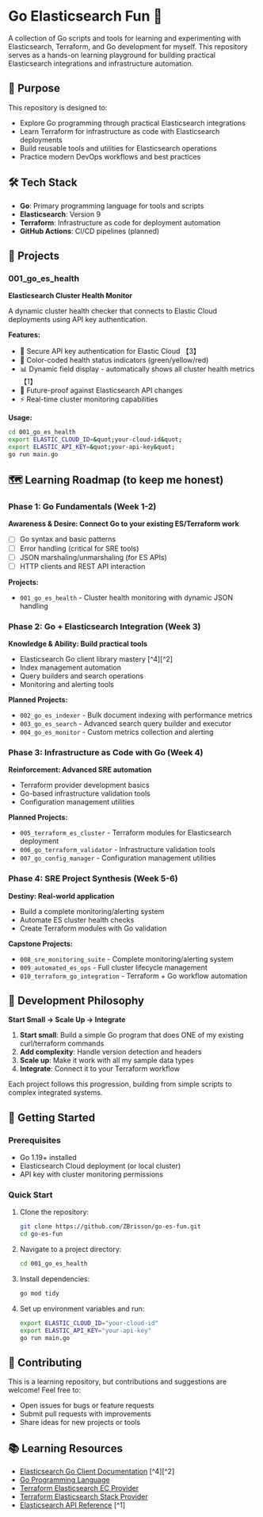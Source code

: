 # Go Elasticsearch Fun 🚀

A collection of Go scripts and tools for learning and experimenting with Elasticsearch, Terraform, and Go development for myself. This repository serves as a hands-on learning playground for building practical Elasticsearch integrations and infrastructure automation. 

## 🎯 Purpose

This repository is designed to:
- Explore Go programming through practical Elasticsearch integrations
- Learn Terraform for infrastructure as code with Elasticsearch deployments
- Build reusable tools and utilities for Elasticsearch operations
- Practice modern DevOps workflows and best practices

## 🛠️ Tech Stack

- **Go**: Primary programming language for tools and scripts
- **Elasticsearch**: Version 9
- **Terraform**: Infrastructure as code for deployment automation
- **GitHub Actions**: CI/CD pipelines (planned)

## 📁 Projects

### 001_go_es_health
**Elasticsearch Cluster Health Monitor**

A dynamic cluster health checker that connects to Elastic Cloud deployments using API key authentication.

**Features:**
- 🔐 Secure API key authentication for Elastic Cloud 【3】
- 🎨 Color-coded health status indicators (green/yellow/red)
- 📊 Dynamic field display - automatically shows all cluster health metrics 【1】
- 🔄 Future-proof against Elasticsearch API changes
- ⚡ Real-time cluster monitoring capabilities

**Usage:**
```bash
cd 001_go_es_health
export ELASTIC_CLOUD_ID=&quot;your-cloud-id&quot;
export ELASTIC_API_KEY=&quot;your-api-key&quot;
go run main.go

```

## 🗺️ Learning Roadmap (to keep me honest)

### Phase 1: Go Fundamentals (Week 1-2)
**Awareness & Desire: Connect Go to your existing ES/Terraform work**

- [ ] Go syntax and basic patterns
- [ ] Error handling (critical for SRE tools)
- [ ] JSON marshaling/unmarshaling (for ES APIs)
- [ ] HTTP clients and REST API interaction

**Projects:**
- `001_go_es_health` - Cluster health monitoring with dynamic JSON handling

### Phase 2: Go + Elasticsearch Integration (Week 3)
**Knowledge & Ability: Build practical tools**

- Elasticsearch Go client library mastery [^4][^2]
- Index management automation
- Query builders and search operations
- Monitoring and alerting tools

**Planned Projects:**
- `002_go_es_indexer` - Bulk document indexing with performance metrics
- `003_go_es_search` - Advanced search query builder and executor
- `004_go_es_monitor` - Custom metrics collection and alerting

### Phase 3: Infrastructure as Code with Go (Week 4)
**Reinforcement: Advanced SRE automation**

- Terraform provider development basics
- Go-based infrastructure validation tools
- Configuration management utilities

**Planned Projects:**
- `005_terraform_es_cluster` - Terraform modules for Elasticsearch deployment
- `006_go_terraform_validator` - Infrastructure validation tools
- `007_go_config_manager` - Configuration management utilities

### Phase 4: SRE Project Synthesis (Week 5-6)
**Destiny: Real-world application**

- Build a complete monitoring/alerting system
- Automate ES cluster health checks
- Create Terraform modules with Go validation

**Capstone Projects:**
- `008_sre_monitoring_suite` - Complete monitoring/alerting system
- `009_automated_es_ops` - Full cluster lifecycle management
- `010_terraform_go_integration` - Terraform + Go workflow automation

## 🎯 Development Philosophy

**Start Small → Scale Up → Integrate**

1. **Start small**: Build a simple Go program that does ONE of my existing curl/terraform commands
2. **Add complexity**: Handle version detection and headers
3. **Scale up**: Make it work with all my sample data types
4. **Integrate**: Connect it to your Terraform workflow

Each project follows this progression, building from simple scripts to complex integrated systems.

## 🚀 Getting Started

### Prerequisites
- Go 1.19+ installed
- Elasticsearch Cloud deployment (or local cluster)
- API key with cluster monitoring permissions

### Quick Start
1. Clone the repository:
   ```bash
   git clone https://github.com/ZBrisson/go-es-fun.git
   cd go-es-fun
   ```

2. Navigate to a project directory:
   ```bash
   cd 001_go_es_health
   ```

3. Install dependencies:
   ```bash
   go mod tidy
   ```

4. Set up environment variables and run:
   ```bash
   export ELASTIC_CLOUD_ID="your-cloud-id"
   export ELASTIC_API_KEY="your-api-key"
   go run main.go
   ```

## 🤝 Contributing

This is a learning repository, but contributions and suggestions are welcome! Feel free to:
- Open issues for bugs or feature requests
- Submit pull requests with improvements
- Share ideas for new projects or tools

## 📚 Learning Resources

- [Elasticsearch Go Client Documentation](https://www.elastic.co/guide/en/elasticsearch/client/go-api/current/) [^4][^2]
- [Go Programming Language](https://golang.org/doc/)
- [Terraform Elasticsearch EC Provider](https://registry.terraform.io/providers/elastic/ec/latest)
- [Terraform Elasticsearch Stack Provider](https://registry.terraform.io/providers/elastic/elasticstack/latest)
- [Elasticsearch API Reference](https://www.elastic.co/guide/en/elasticsearch/reference/current/) [^1]
